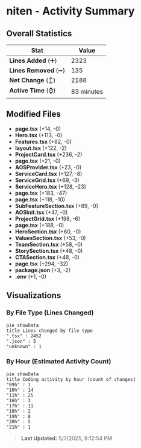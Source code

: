 # niten - Activity Summary 

## Overall Statistics

| Stat                   | Value                                                             |
| ---------------------- | ----------------------------------------------------------------- |
| **Lines Added** (➕)   | 2323                                          |
| **Lines Removed** (➖) | 135                                        |
| **Net Change** (↕)    | 2188                |
| **Active Time** (⌚)   | 83 minutes |


## Modified Files
- **page.tsx** (+14, -0)
- **Hero.tsx** (+113, -0)
- **Features.tsx** (+82, -0)
- **layout.tsx** (+122, -2)
- **ProjectCard.tsx** (+236, -2)
- **page.tsx** (+21, -0)
- **AOSProvider.tsx** (+23, -0)
- **ServiceCard.tsx** (+127, -8)
- **ServiceGrid.tsx** (+69, -3)
- **ServiceHero.tsx** (+128, -23)
- **page.tsx** (+183, -47)
- **page.tsx** (+118, -10)
- **SubFeatureSection.tsx** (+89, -0)
- **AOSInit.tsx** (+47, -0)
- **ProjectGrid.tsx** (+198, -6)
- **page.tsx** (+188, -0)
- **HeroSection.tsx** (+60, -0)
- **ValuesSection.tsx** (+53, -0)
- **TeamSection.tsx** (+58, -0)
- **StorySection.tsx** (+48, -0)
- **CTASection.tsx** (+48, -0)
- **page.tsx** (+294, -32)
- **package.json** (+3, -2)
- **.env** (+1, -0)

## Visualizations

### By File Type (Lines Changed)

```mermaid
pie showData
title Lines changed by file type
".tsx" : 2452
".json" : 5
"unknown" : 1
```

### By Hour (Estimated Activity Count)

```mermaid
pie showData
title Coding activity by hour (count of changes)
"09h" : 1
"10h" : 14
"11h" : 25
"16h" : 3
"17h" : 11
"18h" : 2
"19h" : 8
"20h" : 5
"21h" : 1
```


> **Last Updated:** 5/7/2025, 9:12:54 PM